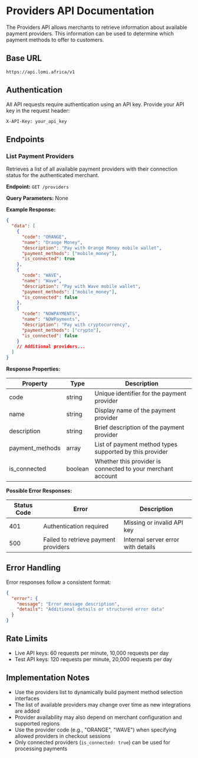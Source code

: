 # Providers API Documentation

The Providers API allows merchants to retrieve information about available payment providers. This information can be used to determine which payment methods to offer to customers.

## Base URL

```
https://api.lomi.africa/v1
```

## Authentication

All API requests require authentication using an API key. Provide your API key in the request header:

```
X-API-Key: your_api_key
```

## Endpoints

### List Payment Providers

Retrieves a list of all available payment providers with their connection status for the authenticated merchant.

**Endpoint:** `GET /providers`

**Query Parameters:** None

**Example Response:**

```json
{
  "data": [
    {
      "code": "ORANGE",
      "name": "Orange Money",
      "description": "Pay with Orange Money mobile wallet",
      "payment_methods": ["mobile_money"],
      "is_connected": true
    },
    {
      "code": "WAVE",
      "name": "Wave",
      "description": "Pay with Wave mobile wallet",
      "payment_methods": ["mobile_money"],
      "is_connected": false
    },
    {
      "code": "NOWPAYMENTS",
      "name": "NOWPayments",
      "description": "Pay with cryptocurrency",
      "payment_methods": ["crypto"],
      "is_connected": false
    }
    // Additional providers...
  ]
}
```

**Response Properties:**

| Property | Type | Description |
|----------|------|-------------|
| code | string | Unique identifier for the payment provider |
| name | string | Display name of the payment provider |
| description | string | Brief description of the payment provider |
| payment_methods | array | List of payment method types supported by this provider |
| is_connected | boolean | Whether this provider is connected to your merchant account |

**Possible Error Responses:**

| Status Code | Error | Description |
|-------------|-------|-------------|
| 401 | Authentication required | Missing or invalid API key |
| 500 | Failed to retrieve payment providers | Internal server error with details |

## Error Handling

Error responses follow a consistent format:

```json
{
  "error": {
    "message": "Error message description",
    "details": "Additional details or structured error data"
  }
}
```

## Rate Limits

- Live API keys: 60 requests per minute, 10,000 requests per day
- Test API keys: 120 requests per minute, 20,000 requests per day

## Implementation Notes

- Use the providers list to dynamically build payment method selection interfaces
- The list of available providers may change over time as new integrations are added
- Provider availability may also depend on merchant configuration and supported regions
- Use the provider code (e.g., "ORANGE", "WAVE") when specifying allowed providers in checkout sessions
- Only connected providers (`is_connected: true`) can be used for processing payments 